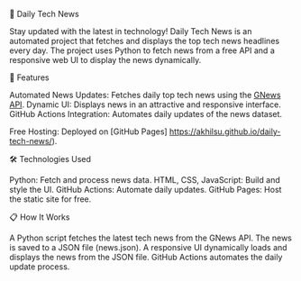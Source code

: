 📰 Daily Tech News

Stay updated with the latest in technology! Daily Tech News is an automated project that fetches and displays the top tech news headlines every day. The project uses Python to fetch news from a free API and a responsive web UI to display the news dynamically.



🚀 Features

Automated News Updates: Fetches daily top tech news using the [GNews API](https://gnews.io/).
Dynamic UI: Displays news in an attractive and responsive interface.
GitHub Actions Integration: Automates daily updates of the news dataset.


Free Hosting: Deployed on [GitHub Pages] https://akhilsu.github.io/daily-tech-news/).

🛠️ Technologies Used

Python: Fetch and process news data.
HTML, CSS, JavaScript: Build and style the UI.
GitHub Actions: Automate daily updates.
GitHub Pages: Host the static site for free.


📋 How It Works

A Python script fetches the latest tech news from the GNews API.
The news is saved to a JSON file (news.json).
A responsive UI dynamically loads and displays the news from the JSON file.
GitHub Actions automates the daily update process.
